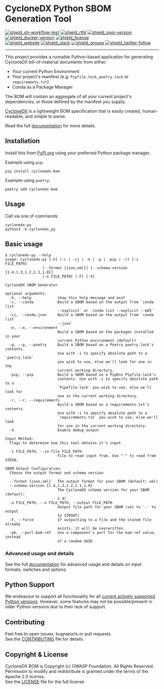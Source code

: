 # CycloneDX Python SBOM Generation Tool

[![shield_gh-workflow-test]][link_gh-workflow-test]
[![shield_rtfd]][link_rtfd]
[![shield_pypi-version]][link_pypi]
[![shield_docker-version]][link_docker]
[![shield_license]][license_file]  
[![shield_website]][link_website]
[![shield_slack]][link_slack]
[![shield_groups]][link_discussion]
[![shield_twitter-follow]][link_twitter]

----

This project provides a runnable Python-based application for generating CycloneDX bill-of-material documents from either:

* Your current Python Environment
* Your project's manifest (e.g. `Pipfile.lock`, `poetry.lock` or `requirements.txt`)
* Conda as a Package Manager

The BOM will contain an aggregate of all your current project's dependencies, or those defined by the manifest you supply.

[CycloneDX](https://cyclonedx.org/) is a lightweight BOM specification that is easily created, human-readable, and simple to parse.

Read the full [documentation][link_rtfd] for more details.

## Installation

Install this from [PyPi.org][link_pypi] using your preferred Python package manager.

Example using `pip`:

```shell
pip install cyclonedx-bom
```

Example using `poetry`:

```shell
poetry add cyclonedx-bom
```

## Usage

Call via one of commands:

```shell
cyclonedx-py
python3 -m cyclonedx_py
```

## Basic usage

```text
$ cyclonedx-py --help
usage: cyclonedx-py [-h] (-c | -cj | -e | -p | -pip | -r) [-i FILE_PATH]
                 [--format {json,xml}] [--schema-version {1.4,1.3,1.2,1.1,1.0}]
                 [-o FILE_PATH] [-F] [-X]

CycloneDX SBOM Generator

optional arguments:
  -h, --help            show this help message and exit
  -c, --conda           Build a SBOM based on the output from `conda list
                        --explicit` or `conda list --explicit --md5`
  -cj, --conda-json     Build a SBOM based on the output from `conda list
                        --json`
  -e, --e, --environment
                        Build a SBOM based on the packages installed in your
                        current Python environment (default)
  -p, --p, --poetry     Build a SBOM based on a Poetry poetry.lock's contents.
                        Use with -i to specify absolute path to a `poetry.lock`
                        you wish to use, else we'll look for one in the
                        current working directory.
  -pip, --pip           Build a SBOM based on a PipEnv Pipfile.lock's
                        contents. Use with -i to specify absolute path to a
                        `Pipefile.lock` you wish to use, else we'll look for
                        one in the current working directory.
  -r, --r, --requirements
                        Build a SBOM based on a requirements.txt's contents.
                        Use with -i to specify absolute path to a
                        `requirements.txt` you wish to use, else we'll look
                        for one in the current working directory.
  -X                    Enable debug output

Input Method:
  Flags to determine how this tool obtains it's input

  -i FILE_PATH, --in-file FILE_PATH
                        File to read input from. Use "-" to read from STDIN.

SBOM Output Configuration:
  Choose the output format and schema version

  --format {json,xml}   The output format for your SBOM (default: xml)
  --schema-version {1.4,1.3,1.2,1.1,1.0}
                        The CycloneDX schema version for your SBOM (default:
                        1.4)
  -o FILE_PATH, --o FILE_PATH, --output FILE_PATH
                        Output file path for your SBOM (set to '-' to output
                        to STDOUT)
  -F, --force           If outputting to a file and the stated file already
                        exists, it will be overwritten.
  -pb, --purl-bom-ref   Use a component's purl for the bom-ref value, instead
                        of a random UUID
```

### Advanced usage and details

See the full [documentation][link_rtfd] for advanced usage and details on input formats, switches and options.

## Python Support

We endeavour to support all functionality for all [current actively supported Python versions](https://www.python.org/downloads/).
However, some features may not be possible/present in older Python versions due to their lack of support.

## Contributing

Feel free to open issues, bugreports or pull requests.  
See the [CONTRIBUTING][contributing_file] file for details.

## Copyright & License

CycloneDX BOM is Copyright (c) OWASP Foundation. All Rights Reserved.  
Permission to modify and redistribute is granted under the terms of the Apache 2.0 license.  
See the [LICENSE][license_file] file for the full license.

[license_file]: https://github.com/CycloneDX/cyclonedx-python/blob/master/LICENSE
[contributing_file]: https://github.com/CycloneDX/cyclonedx-python/blob/master/CONTRIBUTING.md
[link_rtfd]: https://cyclonedx-bom-tool.readthedocs.io/

[shield_gh-workflow-test]: https://img.shields.io/github/actions/workflow/status/CycloneDX/cyclonedx-python/python.yml?branch=master&logo=GitHub&logoColor=white "build"
[shield_rtfd]: https://img.shields.io/readthedocs/cyclonedx-bom-tool?logo=readthedocs&logoColor=white
[shield_pypi-version]: https://img.shields.io/pypi/v/cyclonedx-bom?logo=Python&logoColor=white&label=PyPI "PyPI"
[shield_docker-version]: https://img.shields.io/docker/v/cyclonedx/cyclonedx-python?logo=docker&logoColor=white&label=docker "docker"
[shield_license]: https://img.shields.io/github/license/CycloneDX/cyclonedx-python?logo=open%20source%20initiative&logoColor=white "license"
[shield_website]: https://img.shields.io/badge/https://-cyclonedx.org-blue.svg "homepage"
[shield_slack]: https://img.shields.io/badge/slack-join-blue?logo=Slack&logoColor=white "slack join"
[shield_groups]: https://img.shields.io/badge/discussion-groups.io-blue.svg "groups discussion"
[shield_twitter-follow]: https://img.shields.io/badge/Twitter-follow-blue?logo=Twitter&logoColor=white "twitter follow"
[link_gh-workflow-test]: https://github.com/CycloneDX/cyclonedx-python/actions/workflows/python.yml?query=branch%3Amaster
[link_pypi]: https://pypi.org/project/cyclonedx-bom/
[link_docker]: https://hub.docker.com/r/cyclonedx/cyclonedx-python
[link_website]: https://cyclonedx.org/
[link_slack]: https://cyclonedx.org/slack/invite
[link_discussion]: https://groups.io/g/CycloneDX
[link_twitter]: https://twitter.com/CycloneDX_Spec
